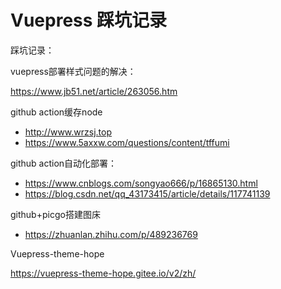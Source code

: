 # Vuepress 踩坑记录

踩坑记录：

vuepress部署样式问题的解决：

https://www.jb51.net/article/263056.htm



github action缓存node

- http://www.wrzsj.top
- https://www.5axxw.com/questions/content/tffumi



github action自动化部署：

- https://www.cnblogs.com/songyao666/p/16865130.html
- https://blog.csdn.net/qq_43173415/article/details/117741139





github+picgo搭建图床

- https://zhuanlan.zhihu.com/p/489236769



Vuepress-theme-hope

https://vuepress-theme-hope.gitee.io/v2/zh/